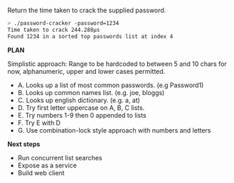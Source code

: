 Return the time taken to crack the supplied password.

```bash
> ./password-cracker -password=1234
Time taken to crack 244.288µs
Found 1234 in a sorted top passwords list at index 4
```
**PLAN**

Simplistic approach:
Range to be hardcoded to between 5 and 10 chars for now, alphanumeric, upper and lower cases permitted.

* A. Looks up a list of most common passwords. (e.g Password1)
* B. Looks up common names list. (e.g. joe, bloggs)
* C. Looks up english dictionary. (e.g. a, at)
* D. Try first letter uppercase on A, B, C lists.
* E. Try numbers 1-9 then 0 appended to lists
* F. Try E with D
* G. Use combination-lock style approach with numbers and letters

**Next steps**
* Run concurrent list searches
* Expose as a service
* Build web client
